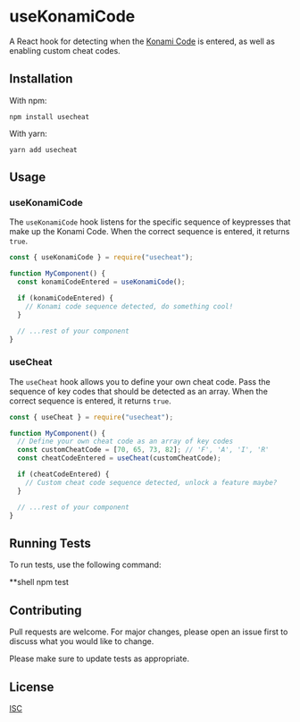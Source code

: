 # useKonamiCode

A React hook for detecting when the [Konami Code](https://en.wikipedia.org/wiki/Konami_Code) is entered, as well as enabling custom cheat codes.

## Installation

With npm:

```shell
npm install usecheat
```

With yarn:

```shell
yarn add usecheat
```

## Usage

### useKonamiCode

The `useKonamiCode` hook listens for the specific sequence of keypresses that make up the Konami Code. When the correct sequence is entered, it returns `true`.

```javascript
const { useKonamiCode } = require("usecheat");

function MyComponent() {
  const konamiCodeEntered = useKonamiCode();

  if (konamiCodeEntered) {
    // Konami code sequence detected, do something cool!
  }

  // ...rest of your component
}
```

### useCheat

The `useCheat` hook allows you to define your own cheat code. Pass the sequence of key codes that should be detected as an array. When the correct sequence is entered, it returns `true`.

```javascript
const { useCheat } = require("usecheat");

function MyComponent() {
  // Define your own cheat code as an array of key codes
  const customCheatCode = [70, 65, 73, 82]; // 'F', 'A', 'I', 'R'
  const cheatCodeEntered = useCheat(customCheatCode);

  if (cheatCodeEntered) {
    // Custom cheat code sequence detected, unlock a feature maybe?
  }

  // ...rest of your component
}
```

## Running Tests

To run tests, use the following command:

\*\*shell
npm test

## Contributing

Pull requests are welcome. For major changes, please open an issue first to discuss what you would like to change.

Please make sure to update tests as appropriate.

## License

[ISC](https://choosealicense.com/licenses/isc/)
